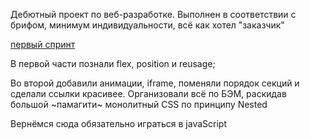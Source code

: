 Дебютный проект по веб-разработке.
Выполнен в соответствии с брифом, минимум индивидуальности, всё как хотел "заказчик"

[первый спринт](https://alphajester.github.io/how-to-learn/ "нажми")

В первой части познали flex, position и reusage;

Во второй добавили анимации, iframe, поменяли порядок секций и сделали ссылки красивее.
Организовали всё по БЭМ, раскидав большой ~памагити~ монолитный CSS по принципу Nested

Вернёмся сюда обязательно играться в javaScript
